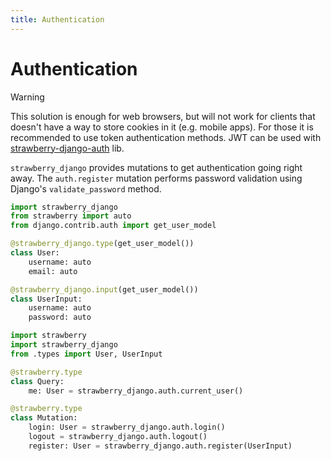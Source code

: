 ```yaml
---
title: Authentication
---
```


# Authentication

> [!WARNING]
> This solution is enough for web browsers, but will not work for clients that
> doesn't have a way to store cookies in it (e.g. mobile apps). For those it is
> recommended to use token authentication methods. JWT can be used with
> [strawberry-django-auth](https://github.com/nrbnlulu/strawberry-django-auth)
> lib.

`strawberry_django` provides mutations to get authentication going right away.
The `auth.register` mutation performs password validation using Django's `validate_password` method.

```python title="types.py"
import strawberry_django
from strawberry import auto
from django.contrib.auth import get_user_model

@strawberry_django.type(get_user_model())
class User:
    username: auto
    email: auto

@strawberry_django.input(get_user_model())
class UserInput:
    username: auto
    password: auto
```

```python title="schema.py"
import strawberry
import strawberry_django
from .types import User, UserInput

@strawberry.type
class Query:
    me: User = strawberry_django.auth.current_user()

@strawberry.type
class Mutation:
    login: User = strawberry_django.auth.login()
    logout = strawberry_django.auth.logout()
    register: User = strawberry_django.auth.register(UserInput)
```

